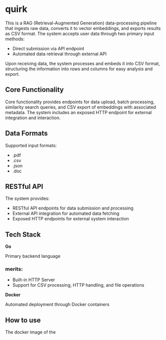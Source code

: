 # quirk

This is a RAG (Retrieval-Augmented Generation) data-processing pipeline that ingests raw data, converts
it to vector embeddings, and exports results as CSV format. The system accepts user data through two primary
input methods:
  * Direct submission via API endpoint
  * Automated data retrieval through external API

Upon receiving data, the system processes and embeds it into CSV format, structuring the information into rows and
columns for easy analysis and export.

## Core Functionality

Core functionality provides endpoints for data upload, batch processing, similarity search queries, and CSV export of embeddings
with associated metadata. The system includes an exposed HTTP endpoint for external integration and interaction.

## Data Formats

Supported input formats:
* .pdf
* .csv
* .json
* .doc

## RESTful API

The system provides:
* RESTful API endpoints for data submission and processing
* External API integration for automated data fetching
* Exposed HTTP endpoints for external system interaction

## Tech Stack

**Go**

Primary backend language

### merits:
* Built-in HTTP Server
* Support for CSV processing, HTTP handling, and file operations

**Docker**

Automated deployment through Docker containers

## How to use

The docker image of the
